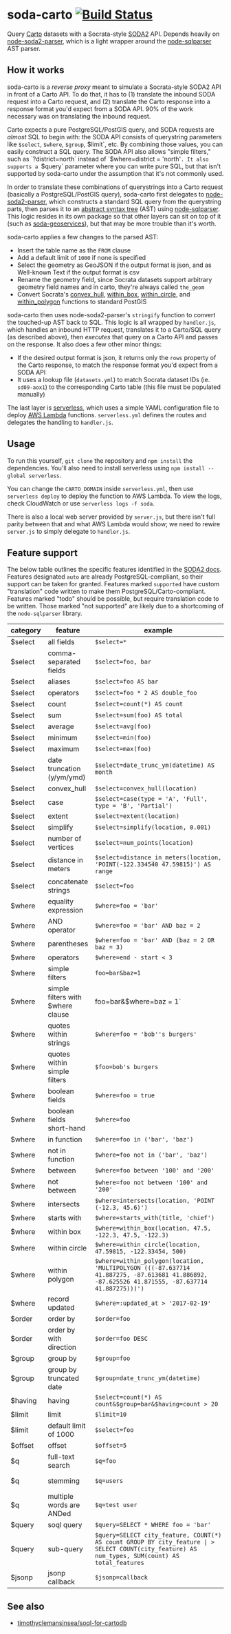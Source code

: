 # soda-carto [![Build Status](https://travis-ci.org/timwis/soda-carto.svg?branch=master)](https://travis-ci.org/timwis/soda-carto)
Query [Carto](http://carto.com) datasets with a Socrata-style
[SODA2](https://dev.socrata.com/docs/queries/) API. Depends heavily on
[node-soda2-parser](https://github.com/timwis/node-soda2-parser), which is a
light wrapper around the [node-sqlparser](https://www.npmjs.com/package/node-sqlparse://www.npmjs.com/package/node-sqlparser)
AST parser.

## How it works
soda-carto is a _reverse proxy_ meant to simulate a Socrata-style SODA2 API in
front of a Carto API. To do that, it has to (1) translate the inbound SODA
request into a Carto request, and (2) translate the Carto response into a
response format you'd expect from a SODA API. 90% of the work necessary was on
translating the inbound request.

Carto expects a pure PostgreSQL/PostGIS query, and SODA requests are _almost_
SQL to begin with: the SODA API consists of querystring parameters like
`$select`, `$where`, `$group`, $limit`, etc. By combining those values, you can
easily construct a SQL query. The SODA API also allows "simple filters," such as
`?district=north` instead of `$where=district = 'north'`. It also supports a
`$query` parameter where you can write pure SQL, but that isn't supported by
soda-carto under the assumption that it's not commonly used.

In order to translate these combinations of querystrings into a Carto request
(basically a PostgreSQL/PostGIS query), soda-carto first delegates to
[node-soda2-parser](https://github.com/timwis/node-soda2-parser), which
constructs a standard SQL query from the querystring parts, then parses it to an
[abstract syntax tree](https://en.wikipedia.org/wiki/Abstract_syntax_tree) (AST)
using [node-sqlparser](https://github.com/alibaba/nquery). This logic resides in
its own package so that other layers can sit on top of it (such as
[soda-geoservices](https://github.com/timwis/soda-geoservices)), but that may be
more trouble than it's worth.

soda-carto applies a few changes to the parsed AST:

- Insert the table name as the `FROM` clause
- Add a default limit of `1000` if none is specified
- Select the geometry as GeoJSON if the output format is json, and as Well-known
  Text if the output format is csv
- Rename the geometry field, since Socrata datasets support arbitrary geometry
  field names and in carto, they're always called `the_geom`
- Convert Socrata's
  [convex_hull](https://dev.socrata.com/docs/functions/convex_hull.html),
  [within_box](https://dev.socrata.com/docs/functions/within_box.html),
  [within_circle](https://dev.socrata.com/docs/functions/within_circle.html), and
  [within_polygon](https://dev.socrata.com/docs/functions/within_polygon.html)
  functions to standard PostGIS

soda-carto then uses node-soda2-parser's `stringify` function to convert the
touched-up AST back to SQL. This logic is all wrapped by `handler.js`, which
handles an inbound HTTP request, translates it to a Carto/SQL query (as
described above), then _executes_ that query on a Carto API and passes on the
response. It also does a few other minor things:

- If the desired output format is json, it returns only the `rows` property of
  the Carto response, to match the response format you'd expect from a SODA API
- It uses a lookup file (`datasets.yml`) to match Socrata dataset IDs (ie.
  `sd09-aox1`) to the corresponding Carto table (this file must be populated
  manually)

The last layer is [serverless](https://serverless.com/), which uses a simple
YAML configuration file to deploy [AWS Lambda](https://aws.amazon.com/lambda/)
functions. `serverless.yml` defines the routes and delegates the handling to
`handler.js`.

## Usage
To run this yourself, `git clone` the repository and `npm install` the
dependencies. You'll also need to install serverless using `npm install --global
serverless`.

You can change the `CARTO_DOMAIN` inside `serverless.yml`, then
use `serverless deploy` to deploy the function to AWS Lambda. To view the logs,
check CloudWatch or use `serverless logs -f soda`.

There is also a local web server provided by `server.js`, but there isn't full
parity between that and what AWS Lambda would show; we need to rewire
`server.js` to simply delegate to `handler.js`.

## Feature support
The below table outlines the specific features identified in the [SODA2
docs](https://dev.socrata.com/docs/queries/). Features designated `auto` are
already PostgreSQL-compliant, so their support can be taken for granted.
Features marked `supported` have custom "translation" code written to make them
PostgreSQL/Carto-compliant. Features marked "todo" should be possible, but
require translation code to be written. Those marked "not supported" are likely
due to a shortcoming of the `node-sqlparser` library.

| category | feature | example | support |
|----------|---------|---------|---------|
| $select | all fields | `$select=*` | auto |
| $select | comma-separated fields | `$select=foo, bar` | auto |
| $select | aliases | `$select=foo AS bar` | auto |
| $select | operators | `$select=foo * 2 AS double_foo` | auto |
| $select | count | `$select=count(*) AS count` | auto |
| $select | sum | `$select=sum(foo) AS total` | auto |
| $select | average | `$select=avg(foo)` | auto |
| $select | minimum | `$select=min(foo)` | auto |
| $select | maximum | `$select=max(foo)` | auto |
| $select | date truncation (y/ym/ymd) | `$select=date_trunc_ym(datetime) AS month` | [todo](issues/1) |
| $select | convex_hull | `$select=convex_hull(location)` | supported |
| $select | case | `$select=case(type = 'A', 'Full', type = 'B', 'Partial')` | supported |
| $select | extent | `$select=extent(location)` | todo |
| $select | simplify | `$select=simplify(location, 0.001)` | todo |
| $select | number of vertices | `$select=num_points(location)` | todo |
| $select | distance in meters | `$select=distance_in_meters(location, 'POINT(-122.334540 47.59815)') AS range` | todo |
| $select | concatenate strings | `$select=foo` |  |
| $where | equality expression | `$where=foo = 'bar'` | auto |
| $where | AND operator | `$where=foo = 'bar' AND baz = 2` | auto |
| $where | parentheses | `$where=foo = 'bar' AND (baz = 2 OR baz = 3)` | auto |
| $where | operators | `$where=end - start < 3` | auto |
| $where | simple filters | `foo=bar&baz=1` | supported |
| $where | simple filters with $where clause | foo=bar&$where=baz = 1` | supported |
| $where | quotes within strings | `$where=foo = 'bob''s burgers'` | not supported |
| $where | quotes within simple filters | `$foo=bob's burgers` | supported |
| $where | boolean fields | `$where=foo = true` | auto |
| $where | boolean fields short-hand | `$where=foo` | auto |
| $where | in function | `$where=foo in ('bar', 'baz')` | auto |
| $where | not in function | `$where=foo not in ('bar', 'baz')` | auto |
| $where | between | `$where=foo between '100' and '200'` | auto |
| $where | not between | `$where=foo not between '100' and '200'` | not supported |
| $where | intersects | `$where=intersects(location, 'POINT (-12.3, 45.6)')` | todo |
| $where | starts with | `$where=starts_with(title, 'chief')` | todo |
| $where | within box | `$where=within_box(location, 47.5, -122.3, 47.5, -122.3)` | supported |
| $where | within circle | `$where=within_circle(location, 47.59815, -122.33454, 500)` | supported |
| $where | within polygon | `$where=within_polygon(location, 'MULTIPOLYGON (((-87.637714 41.887275, -87.613681 41.886892, -87.625526 41.871555, -87.637714 41.887275)))')` | supported |
| $where | record updated | `$where=:updated_at > '2017-02-19'` | not supported |
| $order | order by | `$order=foo` | auto |
| $order | order by with direction | `$order=foo DESC` | auto |
| $group | group by | `$group=foo` | auto |
| $group | group by truncated date | `$group=date_trunc_ym(datetime)` | todo |
| $having | having | `$select=count(*) AS count&$group=bar&$having=count > 20` | todo |
| $limit | limit | `$limit=10` | auto |
| $limit | default limit of 1000 | `$select=foo` | supported |
| $offset | offset | `$offset=5` | auto |
| $q | full-text search | `$q=foo` | todo |
| $q | stemming | `$q=users` | not supported |
| $q | multiple words are ANDed | `$q=test user` | todo |
| $query | soql query | `$query=SELECT * WHERE foo = 'bar'` | todo |
| $query | sub-query | `$query=SELECT city_feature, COUNT(*) AS count GROUP BY city_feature \| > SELECT COUNT(city_feature) AS num_types, SUM(count) AS total_features` | not supported |
| $jsonp | jsonp callback | `$jsonp=callback` | todo |

## See also
* [timothyclemansinsea/soql-for-cartodb](https://github.com/timothyclemansinsea/soql-for-cartodb)

